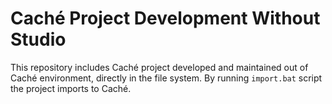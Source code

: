 # Caché Project Development Without Studio
This repository includes Caché project developed and maintained out of Caché environment, directly
in the file system. By running `import.bat` script the project imports to Caché.

